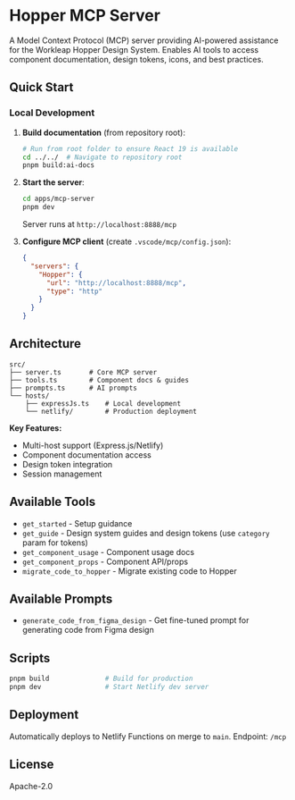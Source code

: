 # Hopper MCP Server

A Model Context Protocol (MCP) server providing AI-powered assistance for the Workleap Hopper Design System. Enables AI tools to access component documentation, design tokens, icons, and best practices.

## Quick Start

### Local Development

1. **Build documentation** (from repository root):

   ```bash
   # Run from root folder to ensure React 19 is available
   cd ../../  # Navigate to repository root
   pnpm build:ai-docs
   ```

2. **Start the server**:

   ```bash
   cd apps/mcp-server
   pnpm dev
   ```

   Server runs at `http://localhost:8888/mcp`

3. **Configure MCP client** (create `.vscode/mcp/config.json`):

   ```json
   {
     "servers": {
       "Hopper": {
         "url": "http://localhost:8888/mcp",
         "type": "http"
       }
     }
   }
   ```

## Architecture

```text
src/
├── server.ts       # Core MCP server
├── tools.ts        # Component docs & guides
├── prompts.ts      # AI prompts
└── hosts/
    ├── expressJs.ts    # Local development
    └── netlify/        # Production deployment
```

**Key Features:**

- Multi-host support (Express.js/Netlify)
- Component documentation access
- Design token integration
- Session management

## Available Tools

- `get_started` - Setup guidance
- `get_guide` - Design system guides and design tokens (use `category` param for tokens)
- `get_component_usage` - Component usage docs
- `get_component_props` - Component API/props
- `migrate_code_to_hopper` - Migrate existing code to Hopper

## Available Prompts

- `generate_code_from_figma_design` - Get fine-tuned prompt for generating code from Figma design

## Scripts

```bash
pnpm build              # Build for production
pnpm dev                # Start Netlify dev server
```

## Deployment

Automatically deploys to Netlify Functions on merge to `main`. Endpoint: `/mcp`

## License

Apache-2.0
